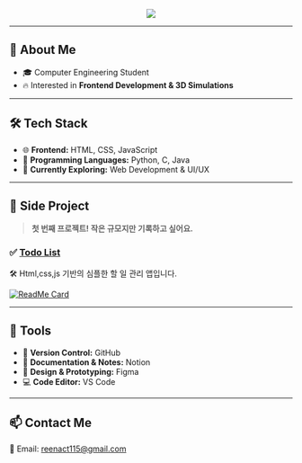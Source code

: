 <!-- 🎨 타이틀 배너 -->
<p align="center">
  <img src="https://capsule-render.vercel.app/api?type=waving&color=gradient&height=200&section=header&text=Welcome%20to%20JaeYeon's%20GitHub!&fontSize=40&fontAlignY=35&animation=fadeIn&fontColor=fff"/>
</p>

---

## 🚀 About Me  
- 🎓 Computer Engineering Student
- 🔥 Interested in **Frontend Development & 3D Simulations**

---

## 🛠 Tech Stack  
- 🌐 **Frontend:** HTML, CSS, JavaScript  
- 🐍 **Programming Languages:** Python, C, Java  
- 📌 **Currently Exploring:** Web Development & UI/UX
  
---

## 📝 Side Project  
> **첫 번째 프로젝트! 작은 규모지만 기록하고 싶어요.**  

### ✅ [Todo List](https://github.com/dudu-banana/todo-list)
🛠 Html,css,js 기반의 심플한 할 일 관리 앱입니다.  

[![ReadMe Card](https://github-readme-stats.vercel.app/api/pin/?username=yourorganization&repo=todo-list&theme=radical)](https://github.com/yourorganization/todo-list)

---

## 🔧 Tools  
- 📌 **Version Control:** GitHub  
- 📝 **Documentation & Notes:** Notion  
- 🎨 **Design & Prototyping:** Figma  
- 💻 **Code Editor:** VS Code  

---

## 📫 Contact Me
📧 Email: reenact115@gmail.com



